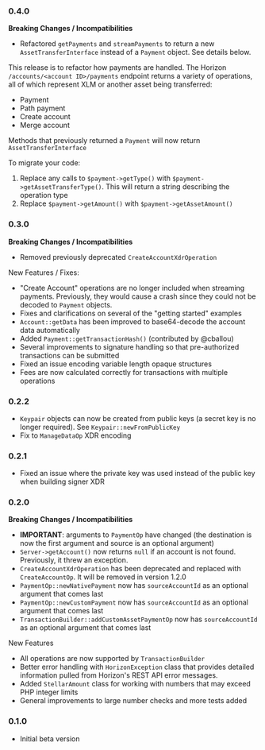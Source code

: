 ### 0.4.0

**Breaking Changes / Incompatibilities**
 * Refactored `getPayments` and `streamPayments` to return a new `AssetTransferInterface` instead of a `Payment` object. See details below.

This release is to refactor how payments are handled. The Horizon `/accounts/<account ID>/payments` endpoint
returns a variety of operations, all of which represent XLM or another asset being transferred:

 * Payment
 * Path payment
 * Create account
 * Merge account
 
Methods that previously returned a `Payment` will now return `AssetTransferInterface`

To migrate your code:

1. Replace any calls to `$payment->getType()` with `$payment->getAssetTransferType()`. This will return a string describing the operation type
2. Replace `$payment->getAmount()` with `$payment->getAssetAmount()`

### 0.3.0

**Breaking Changes / Incompatibilities**
 * Removed previously deprecated `CreateAccountXdrOperation`

New Features / Fixes:
 * "Create Account" operations are no longer included when streaming payments.
 Previously, they would cause a crash since they could not be decoded to `Payment`
 objects.
 * Fixes and clarifications on several of the "getting started" examples
 * `Account::getData` has been improved to base64-decode the account data automatically
 * Added `Payment::getTransactionHash()` (contributed by @cballou)
 * Several improvements to signature handling so that pre-authorized transactions can be submitted
 * Fixed an issue encoding variable length opaque structures
 * Fees are now calculated correctly for transactions with multiple operations

### 0.2.2

 * `Keypair` objects can now be created from public keys (a secret key is no longer required). See `Keypair::newFromPublicKey`
 * Fix to `ManageDataOp` XDR encoding
 
### 0.2.1

 * Fixed an issue where the private key was used instead of the public key when building signer XDR

### 0.2.0

**Breaking Changes / Incompatibilities**
 * **IMPORTANT**: arguments to `PaymentOp` have changed (the destination is now the first argument and source is an optional argument) 
 * `Server->getAccount()` now returns `null` if an account is not found. Previously,
 it threw an exception.
 * `CreateAccountXdrOperation` has been deprecated and replaced with `CreateAccountOp`.
 It will be removed in version 1.2.0
 * `PaymentOp::newNativePayment` now has `sourceAccountId` as an optional argument that comes last
 * `PaymentOp::newCustomPayment` now has `sourceAccountId` as an optional argument that comes last
 * `TransactionBuilder::addCustomAssetPaymentOp` now has `sourceAccountId` as an optional argument that comes last
 
New Features
 * All operations are now supported by `TransactionBuilder`
 * Better error handling with `HorizonException` class that provides detailed
 information pulled from Horizon's REST API error messages.
 * Added `StellarAmount` class for working with numbers that may exceed PHP integer limits
 * General improvements to large number checks and more tests added 

### 0.1.0
 * Initial beta version